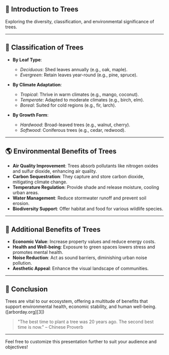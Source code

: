 
## 🌳 Introduction to Trees

Exploring the diversity, classification, and environmental significance of trees.

---

## 🌲 Classification of Trees

* **By Leaf Type**:

  * *Deciduous*: Shed leaves annually (e.g., oak, maple).
  * *Evergreen*: Retain leaves year-round (e.g., pine, spruce).

* **By Climate Adaptation**:

  * *Tropical*: Thrive in warm climates (e.g., mango, coconut).
  * *Temperate*: Adapted to moderate climates (e.g., birch, elm).
  * *Boreal*: Suited for cold regions (e.g., fir, larch).

* **By Growth Form**:

  * *Hardwood*: Broad-leaved trees (e.g., walnut, cherry).
  * *Softwood*: Coniferous trees (e.g., cedar, redwood).

---

## 🌎 Environmental Benefits of Trees

* **Air Quality Improvement**: Trees absorb pollutants like nitrogen oxides and sulfur dioxide, enhancing air quality.
* **Carbon Sequestration**: They capture and store carbon dioxide, mitigating climate change.
* **Temperature Regulation**: Provide shade and release moisture, cooling urban areas.
* **Water Management**: Reduce stormwater runoff and prevent soil erosion.
* **Biodiversity Support**: Offer habitat and food for various wildlife species.

---

## 🌿 Additional Benefits of Trees

* **Economic Value**: Increase property values and reduce energy costs.
* **Health and Well-being**: Exposure to green spaces lowers stress and promotes mental health.
* **Noise Reduction**: Act as sound barriers, diminishing urban noise pollution.
* **Aesthetic Appeal**: Enhance the visual landscape of communities. 

---

## 🌱 Conclusion

Trees are vital to our ecosystem, offering a multitude of benefits that support environmental health, economic stability, and human well-being.([arborday.org][3])

> "The best time to plant a tree was 20 years ago. The second best time is now." – Chinese Proverb

---

Feel free to customize this presentation further to suit your audience and objectives!

 

